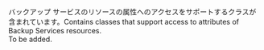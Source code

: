<Namespace Name="Microsoft.Azure.Management.BackupServices.Models">
  <Docs>
    <summary><span data-ttu-id="a0bed-101">バックアップ サービスのリソースの属性へのアクセスをサポートするクラスが含まれています。</span><span class="sxs-lookup"><span data-stu-id="a0bed-101">Contains classes that support access to attributes of Backup Services resources.</span></span></summary> 
    <remarks>To be added.</remarks>
  </Docs>
</Namespace>
